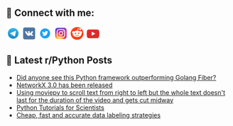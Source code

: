## 🔎 Connect with me:
[<img src="https://github.com/bullbesh/bullbesh/blob/main/images/Telegram.png" width="32" height="32" />](https://t.me/bullbesh)
[<img src="https://github.com/bullbesh/bullbesh/blob/main/images/VK.png" width="32" height="32" />](https://vk.com/bullbesh)
[<img src="https://github.com/bullbesh/bullbesh/blob/main/images/Twitter.png" width="32" height="32" />](https://twitter.com/bullbesh1)
[<img src="https://github.com/bullbesh/bullbesh/blob/main/images/Instagram.png" width="32" height="32" />](https://www.instagram.com/bullbesh)
[<img src="https://github.com/bullbesh/bullbesh/blob/main/images/Reddit.png" width="32" height="32" />](https://www.reddit.com/user/bullbesh)
[<img src="https://github.com/bullbesh/bullbesh/blob/main/images/YouTube.png" width="32" height="32" />](https://www.youtube.com/channel/UCtfjRs6uzgq5mfm8S06WTcg)

## 📕 Latest r/Python Posts
<!-- BLOG-POST-LIST:START -->
- [Did anyone see this Python framework outperforming Golang Fiber?](https://www.reddit.com/r/Python/comments/10918h6/did_anyone_see_this_python_framework/)
- [NetworkX 3.0 has been released](https://www.reddit.com/r/Python/comments/108z0iu/networkx_30_has_been_released/)
- [Using moviepy to scroll text from right to left but the whole text doesn&#39;t last for the duration of the video and gets cut midway](https://www.reddit.com/r/Python/comments/108xj7s/using_moviepy_to_scroll_text_from_right_to_left/)
- [Python Tutorials for Scientists](https://www.reddit.com/r/Python/comments/108vxcq/python_tutorials_for_scientists/)
- [Cheap, fast and accurate data labeling strategies](https://www.reddit.com/r/Python/comments/108sjt5/cheap_fast_and_accurate_data_labeling_strategies/)
<!-- BLOG-POST-LIST:END -->
